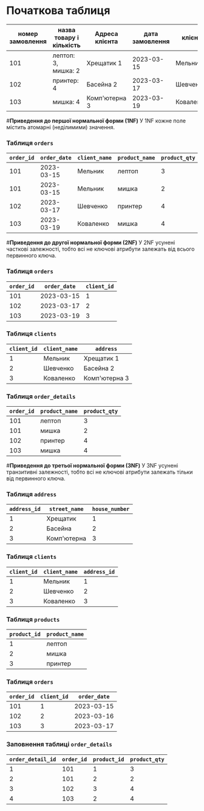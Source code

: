 # Початкова таблиця

| номер замовлення | назва товару і кількість | Адреса клієнта | дата замовлення | клієнт    |
|------------------|--------------------------|----------------|-----------------|-----------|
| 101              | лептоп: 3, мишка: 2      | Хрещатик 1     | 2023-03-15      | Мельник   |
| 102              | принтер: 4               | Басейна 2      | 2023-03-17      | Шевченко  |
| 103              | мишка: 4                 | Комп'ютерна 3  | 2023-03-19      | Коваленко |

#**Приведення до першої нормальної форми (1NF)**
У 1NF кожне поле містить атомарні (неділимими) значення.

### Таблиця `orders`

| `order_id`       |  `order_date`   | `client_name`    | `product_name`     | `product_qty` | `address`       |
|------------------|-----------------|------------------|--------------------|---------------|-----------------|
| 101              | 2023-03-15      | Мельник          | лептоп             | 3             | Хрещатик 1      |
| 101              | 2023-03-15      | Мельник          | мишка              | 2             | Хрещатик 1      |
| 102              | 2023-03-17      | Шевченко         | принтер            | 4             | Басейна 2       |
| 103              | 2023-03-19      | Коваленко        | мишка              | 4             | Комп'ютерна 5   |

#**Приведення до другої нормальної форми (2NF)**
У 2NF усунені часткові залежності, тобто всі не ключові атрибути залежать від всього первинного ключа.

### Таблиця `orders`

| `order_id`       |  `order_date`   | `client_id`|
|------------------|-----------------|------------|
| 101              | 2023-03-15      | 1          |
| 102              | 2023-03-17      | 2          |
| 103              | 2023-03-19      | 3          |


### Таблиця `clients`

| `client_id`| `client_name`    | `address`      |
|------------|------------------|----------------|
| 1          | Мельник          | Хрещатик 1     |
| 2          | Шевченко         | Басейна 2      |
| 3          | Коваленко        | Комп'ютерна 3  |


### Таблиця `order_details`

|  `order_id`      | `product_name` | `product_qty`|
|------------------|----------------|--------------|
| 101              | лептоп         | 3            |
| 101              | мишка          | 2            |
| 102              | принтер        | 4            |
| 103              | мишка          | 4            |



#**Приведення до третьої нормальної форми (3NF)**
У 3NF усунені транзитивні залежності, тобто всі не ключові атрибути залежать тільки від первинного ключа.


### Таблиця `address`

| `address_id` | `street_name` | `house_number` |
|--------------|---------------|----------------|
| 1            | Xрещатик      | 1              |
| 2            | Басейна       | 2              |
| 3            | Комп'ютерна   | 3              |

### Таблиця `clients`

| `client_id` | `client_name` | `address_id` |
|-------------|---------------|--------------|
| 1           | Мельник       | 1            |
| 2           | Шевченко      | 2            |
| 3           | Коваленко     | 3            |

### Таблиця `products`

| `product_id` | `product_name` |
|--------------|----------------|
| 1            | лептоп         |
| 2            | мишка          |
| 3            | принтер        |

### Таблиця `orders`

| `order_id` | `client_id` | `order_date` |
|------------|-------------|--------------|
| 101        | 1           | 2023-03-15   |
| 102        | 2           | 2023-03-16   |
| 103        | 3           | 2023-03-17   |

### Заповнення таблиці `order_details`

| `order_detail_id` | `order_id` | `product_id` | `product_qty` |
|-------------------|------------|--------------|---------------|
| 1                 | 101        | 1            | 3             |
| 2                 | 101        | 2            | 2             |
| 3                 | 102        | 3            | 4             |
| 4                 | 103        | 2            | 4             |
